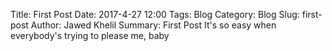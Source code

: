 Title: First Post
Date: 2017-4-27 12:00
Tags: Blog
Category: Blog
Slug: first-post
Author: Jawed Khelil
Summary: First Post
It's so easy when everybody's trying to please me, baby
